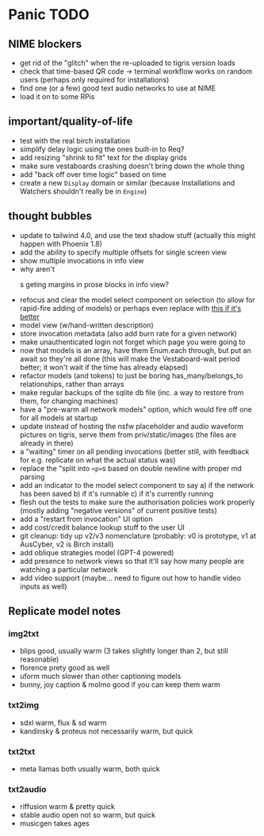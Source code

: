 # Panic TODO

## NIME blockers

- get rid of the "glitch" when the re-uploaded to tigris version loads
- check that time-based QR code -> terminal workflow works on random users
  (perhaps only required for installations)
- find one (or a few) good text audio networks to use at NIME
- load it on to some RPis

## important/quality-of-life

- test with the real birch installation
- simplify delay logic using the ones built-in to Req?
- add resizing "shrink to fit" text for the display grids
- make sure vestaboards crashing doesn't bring down the whole thing
- add "back off over time logic" based on time
- create a new `Display` domain or similar (because Installations and Watchers
  shouldn't really be in `Engine`)

## thought bubbles

- update to tailwind 4.0, and use the text shadow stuff (actually this might
  happen with Phoenix 1.8)
- add the ability to specify multiple offsets for single screen view
- show multiple invocations in info view
- why aren't <p>s geting margins in prose blocks in info view?
- refocus and clear the model select component on selection (to allow for
  rapid-fire adding of models) or perhaps even replace with
  [this if it's better](https://hexdocs.pm/autocomplete_input/readme.html)
- model view (w/hand-written description)
- store invocation metadata (also add burn rate for a given network)
- make unauthenticated login not forget which page you were going to
- now that models is an array, have them Enum.each through, but put an await so
  they're all done (this will make the Vestaboard-wait period better; it won't
  wait if the time has already elapsed)
- refactor models (and tokens) to just be boring has_many/belongs_to
  relationships, rather than arrays
- make regular backups of the sqlite db file (inc. a way to restore from them,
  for changing machines)
- have a "pre-warm all network models" option, which would fire off one for all
  models at startup
- update instead of hosting the nsfw placeholder and audio waveform pictures on
  tigris, serve them from priv/static/images (the files are already in there)
- a "waiting" timer on all pending invocations (better still, with feedback for
  e.g. replicate on what the actual status was)
- replace the "split into `<p>`s based on double newline with proper md parsing
- add an indicator to the model select component to say a) if the network has
  been saved b) if it's runnable c) if it's currently running
- flesh out the tests to make sure the authorisation policies work properly
  (mostly adding "negative versions" of current positive tests)
- add a "restart from invocation" UI option
- add cost/credit balance lookup stuff to the user UI
- git cleanup: tidy up v2/v3 nomenclature (probably: v0 is prototype, v1 at
  AusCyber, v2 is Birch install)
- add oblique strategies model (GPT-4 powered)
- add presence to network views so that it'll say how many people are watching a
  particular network
- add video support (maybe... need to figure out how to handle video inputs as
  well)

## Replicate model notes

### img2txt

- blips good, usually warm (3 takes slightly longer than 2, but still
  reasonable)
- florence prety good as well
- uform much slower than other captioning models
- bunny, joy caption & molmo good if you can keep them warm

### txt2img

- sdxl warm, flux & sd warm
- kandinsky & proteus not necessarily warm, but quick

### txt2txt

- meta llamas both usually warm, both quick

### txt2audio

- riffusion warm & pretty quick
- stable audio open not so warm, but quick
- musicgen takes ages
